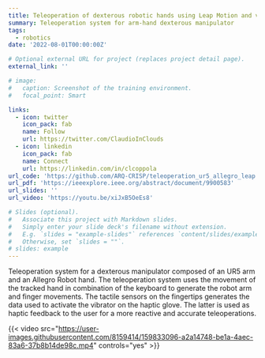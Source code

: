 ```yaml
---
title: Teleoperation of dexterous robotic hands using Leap Motion and vibrotactile feedback.
summary: Teleoperation system for arm-hand dexterous manipulator
tags:
  - robotics
date: '2022-08-01T00:00:00Z'

# Optional external URL for project (replaces project detail page).
external_link: ''

# image:
#   caption: Screenshot of the training environment.
#   focal_point: Smart

links:
  - icon: twitter
    icon_pack: fab
    name: Follow
    url: https://twitter.com/ClaudioInClouds
  - icon: linkedin
    icon_pack: fab
    name: Connect
    url: https://linkedin.com/in/clcoppola
url_code: 'https://github.com/ARQ-CRISP/teleoperation_ur5_allegro_leap'
url_pdf: 'https://ieeexplore.ieee.org/abstract/document/9900583'
url_slides: ''
url_video: 'https://youtu.be/xiJxB5OeEs8'

# Slides (optional).
#   Associate this project with Markdown slides.
#   Simply enter your slide deck's filename without extension.
#   E.g. `slides = "example-slides"` references `content/slides/example-slides.md`.
#   Otherwise, set `slides = ""`.
# slides: example
---
```

Teleoperation system for a dexterous manipulator composed of an UR5 arm and an Allegro Robot hand.
The teleoperation system uses the movement of the tracked hand in combination of the keyboard to generate the robot arm and finger movements. The tactile sensors on the fingertips generates the data used to activate the vibrator on the haptic glove. The latter is used as haptic feedback to the user for a more reactive and accurate teleoperations.

{{< video src="https://user-images.githubusercontent.com/8159414/159833096-a2a14748-be1a-4aec-83a6-37b8b14de98c.mp4" controls="yes" >}}
